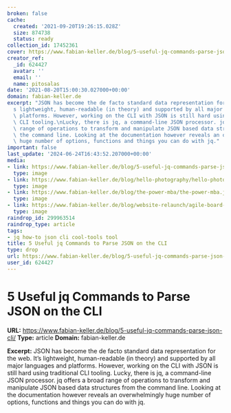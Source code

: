 ```yaml
---
broken: false
cache:
  created: '2021-09-20T19:26:15.028Z'
  size: 874738
  status: ready
collection_id: 17452361
cover: https://www.fabian-keller.de/blog/5-useful-jq-commands-parse-json-cli/5-useful-jq-commands-parse-json-cli.jpg
creator_ref:
  _id: 624427
  avatar: ''
  email: ''
  name: pitosalas
date: '2021-08-20T15:00:30.027000+00:00'
domain: fabian-keller.de
excerpt: "JSON has become the de facto standard data representation for the web. It\u2019\
  s lightweight, human-readable (in theory) and supported by all major languages and\
  \ platforms. However, working on the CLI with JSON is still hard using traditional\
  \ CLI tooling.\nLucky, there is jq, a command-line JSON processor. jq offers a broad\
  \ range of operations to transform and manipulate JSON based data structures from\
  \ the command line. Looking at the documentation however reveals an overwhelmingly\
  \ huge number of options, functions and things you can do with jq."
important: false
last_update: '2024-06-24T16:43:52.207000+00:00'
media:
- link: https://www.fabian-keller.de/blog/5-useful-jq-commands-parse-json-cli/5-useful-jq-commands-parse-json-cli.jpg
  type: image
- link: https://www.fabian-keller.de/blog/hello-photography/hello-photography.jpg
  type: image
- link: https://www.fabian-keller.de/blog/the-power-mba/the-power-mba.jpg
  type: image
- link: https://www.fabian-keller.de/blog/website-relaunch/agile-board-living-room.jpg
  type: image
raindrop_id: 299963514
raindrop_type: article
tags:
- jq how-to json cli cool-tools tool
title: 5 Useful jq Commands to Parse JSON on the CLI
type: drop
url: https://www.fabian-keller.de/blog/5-useful-jq-commands-parse-json-cli/
user_id: 624427
---
```


# 5 Useful jq Commands to Parse JSON on the CLI

**URL:** https://www.fabian-keller.de/blog/5-useful-jq-commands-parse-json-cli/
**Type:** article
**Domain:** fabian-keller.de

**Excerpt:** JSON has become the de facto standard data representation for the web. It’s lightweight, human-readable (in theory) and supported by all major languages and platforms. However, working on the CLI with JSON is still hard using traditional CLI tooling.
Lucky, there is jq, a command-line JSON processor. jq offers a broad range of operations to transform and manipulate JSON based data structures from the command line. Looking at the documentation however reveals an overwhelmingly huge number of options, functions and things you can do with jq.
